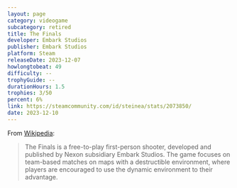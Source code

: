 ```yaml
---
layout: page
category: videogame
subcategory: retired
title: The Finals
developer: Embark Studios
publisher: Embark Studios
platform: Steam
releaseDate: 2023-12-07
howlongtobeat: 49
difficulty: --
trophyGuide: --
durationHours: 1.5
trophies: 3/50
percent: 6%
link: https://steamcommunity.com/id/steinea/stats/2073850/
date: 2023-12-10
---
```


From [Wikipedia](https://en.wikipedia.org/wiki/The_Finals):

> The Finals is a free-to-play first-person shooter, developed and published by Nexon subsidiary Embark Studios. The game focuses on team-based matches on maps with a destructible environment, where players are encouraged to use the dynamic environment to their advantage.
